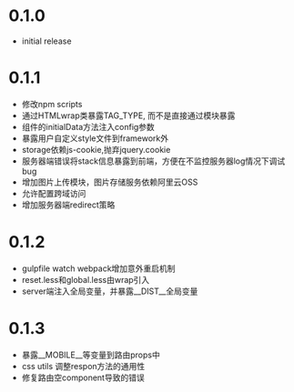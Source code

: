 # 0.1.0

+ initial release

# 0.1.1

+ 修改npm scripts
+ 通过HTMLwrap类暴露TAG_TYPE, 而不是直接通过模块暴露
+ 组件的initialData方法注入config参数
+ 暴露用户自定义style文件到framework外
+ storage依赖js-cookie,抛弃jquery.cookie
+ 服务器端错误将stack信息暴露到前端，方便在不监控服务器log情况下调试bug
+ 增加图片上传模块，图片存储服务依赖阿里云OSS
+ 允许配置跨域访问
+ 增加服务器端redirect策略

# 0.1.2

+ gulpfile watch webpack增加意外重启机制
+ reset.less和global.less由wrap引入
+ server端注入全局变量，并暴露__DIST__全局变量

# 0.1.3

+ 暴露__MOBILE__等变量到路由props中
+ css utils 调整respon方法的通用性
+ 修复路由空component导致的错误

